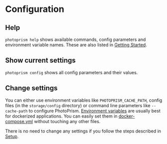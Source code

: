 # Configuration

## Help ##
`photoprism help` shows available commands, config parameters and environment variable names.
These are also listed in [Getting Started](/getting-started/config-options/).

## Show current settings ##
`photoprism config` shows all config parameters and their values.

## Change settings ##
You can either use environment variables like `PHOTOPRISM_CACHE_PATH`, config files (in the `storage/config` directory) or command line parameters like `--cache-path` to configure PhotoPrism. [Environment variables](https://docs.docker.com/compose/environment-variables/) are usually best for dockerized applications. You can easily set them in [docker-compose.yml](https://github.com/photoprism/photoprism/blob/develop/docker-compose.yml) without touching any other files.

There is no need to change any settings if you follow the steps described in [Setup](setup.md).
